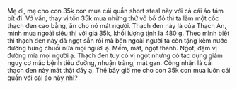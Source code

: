 Mẹ ơi, mẹ cho con 35k con mua cái quần short steal này với cả cái áo tám bít đi.
Vớ vẩn, thay vì tốn 35k mua những thứ vô bổ đó thì ta làm một cốc thạch đen cao bằng, ăn cho nó mát người.
Thạch đen này là của Thạch An, mình mua ngoài siêu thị với giá 35k, khối lượng tịnh là 480 g.
Theo mình biết thì thạch đen này đã ngọt sẵn rồi mà bên ngoài người ta còn tặng kèm nước đường hưng chuối nữa mọi người ạ.
Mềm, mát, ngọt thanh.
Ngọt, đậm vị đường mía mọi người ạ.
Thạch đen tuy có vị ngọt nhưng có tác dụng giảm nguy cơ mắc bệnh tiểu đường, nhuận tràng, mát gan.
Công nhận là cái thạch đen này mát thật đấy ạ. Thế bây giờ mẹ cho con 35k con mua luôn cái quần với cái áo này nhỉ?